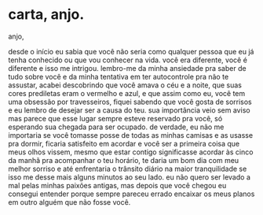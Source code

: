 # carta, anjo.

anjo,

desde o início eu sabia que você não seria como qualquer pessoa que eu já tenha conhecido ou que vou conhecer na vida. você era diferente, você é diferente e isso me intrigou. lembro-me da minha ansiedade pra saber de tudo sobre você e da minha tentativa em ter autocontrole pra não te assustar, acabei descobrindo que você amava o céu e a noite, que suas cores prediletas eram o vermelho e azul, e que assim como eu, você tem uma obsessão por travesseiros, fiquei sabendo que você gosta de sorrisos e eu lembro de desejar ser a causa do teu. sua importância veio sem aviso mas parece que esse lugar sempre esteve reservado pra você, só esperando sua chegada para ser ocupado. de verdade, eu não me importaria se você tomasse posse de todas as minhas camisas e as usasse pra dormir, ficaria satisfeito em acordar e você ser a primeira coisa que meus olhos vissem, mesmo que estar contigo significasse acordar às cinco da manhã pra acompanhar o teu horário, te daria um bom dia com meu melhor sorriso e até enfrentaria o trânsito diário na maior tranquilidade se isso me desse mais alguns minutos ao seu lado. eu não quero ser levado a mal pelas minhas paixões antigas, mas depois que você chegou eu consegui entender porque sempre pareceu errado encaixar os meus planos em outro alguém que não fosse você.  


